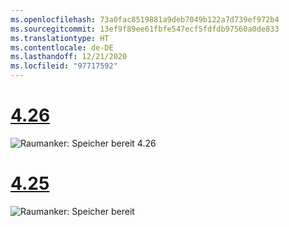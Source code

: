 ```yaml
---
ms.openlocfilehash: 73a0fac8519881a9deb7049b122a7d739ef972b4
ms.sourcegitcommit: 13ef9f89ee61fbfe547ecf5fdfdb97560a0de833
ms.translationtype: HT
ms.contentlocale: de-DE
ms.lasthandoff: 12/21/2020
ms.locfileid: "97717592"
---
```

# <a name="426"></a>[4.26](#tab/426)

![Raumanker: Speicher bereit 4.26](../images/local-spatial-anchors-img-01.png)

# <a name="425"></a>[4.25](#tab/425)

![Raumanker: Speicher bereit](../images/unreal-spatialanchors-store-ready.PNG)
